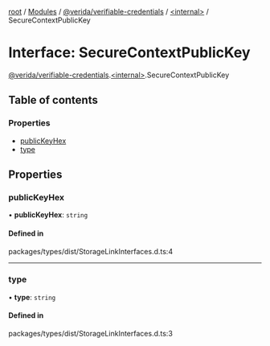[root](../README.md) / [Modules](../modules.md) / [@verida/verifiable-credentials](../modules/verida_verifiable_credentials.md) / [<internal\>](../modules/verida_verifiable_credentials._internal_.md) / SecureContextPublicKey

# Interface: SecureContextPublicKey

[@verida/verifiable-credentials](../modules/verida_verifiable_credentials.md).[<internal\>](../modules/verida_verifiable_credentials._internal_.md).SecureContextPublicKey

## Table of contents

### Properties

- [publicKeyHex](verida_verifiable_credentials._internal_.SecureContextPublicKey.md#publickeyhex)
- [type](verida_verifiable_credentials._internal_.SecureContextPublicKey.md#type)

## Properties

### publicKeyHex

• **publicKeyHex**: `string`

#### Defined in

packages/types/dist/StorageLinkInterfaces.d.ts:4

___

### type

• **type**: `string`

#### Defined in

packages/types/dist/StorageLinkInterfaces.d.ts:3
